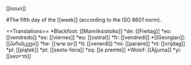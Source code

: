 [[noun]]

#The fifth day of the [[week]] (according to the ISO 8601 norm).

==Translations==
*Blackfoot: [[Mamiiksistsiko]]
*de: [[Freitag]]
*eo: [[vendredo]]
*es: [[viernes]]
*eu: [[ostiral]]
*fr: [[vendredi]]
*[[Georgian]]: [[პარასკევი]]
*he: [[יום שישי]]
*it: [[venerdì]]
*mi: [[paraire]]
*nl: [[vrijdag]]
*pl: [[piątek]]
*pt: [[sexta-feira]]
*sq: [[e premte]]
*Wolof: [[Àjjuma]]
*yi: [[פרײַטאָג]]